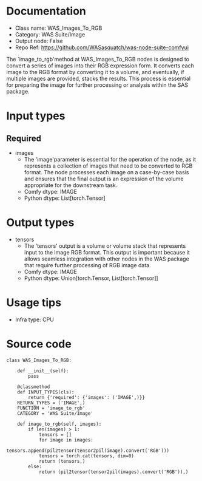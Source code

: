 # Documentation
- Class name: WAS_Images_To_RGB
- Category: WAS Suite/Image
- Output node: False
- Repo Ref: https://github.com/WASasquatch/was-node-suite-comfyui

The `image_to_rgb'method at WAS_Images_To_RGB nodes is designed to convert a series of images into their RGB expression form. It converts each image to the RGB format by converting it to a volume, and eventually, if multiple images are provided, stacks the results. This process is essential for preparing the image for further processing or analysis within the SAS package.

# Input types
## Required
- images
    - The 'image'parameter is essential for the operation of the node, as it represents a collection of images that need to be converted to RGB format. The node processes each image on a case-by-case basis and ensures that the final output is an expression of the volume appropriate for the downstream task.
    - Comfy dtype: IMAGE
    - Python dtype: List[torch.Tensor]

# Output types
- tensors
    - The 'tensors' output is a volume or volume stack that represents input to the image RGB format. This output is important because it allows seamless integration with other nodes in the WAS package that require further processing of RGB image data.
    - Comfy dtype: IMAGE
    - Python dtype: Union[torch.Tensor, List[torch.Tensor]]

# Usage tips
- Infra type: CPU

# Source code
```
class WAS_Images_To_RGB:

    def __init__(self):
        pass

    @classmethod
    def INPUT_TYPES(cls):
        return {'required': {'images': ('IMAGE',)}}
    RETURN_TYPES = ('IMAGE',)
    FUNCTION = 'image_to_rgb'
    CATEGORY = 'WAS Suite/Image'

    def image_to_rgb(self, images):
        if len(images) > 1:
            tensors = []
            for image in images:
                tensors.append(pil2tensor(tensor2pil(image).convert('RGB')))
            tensors = torch.cat(tensors, dim=0)
            return (tensors,)
        else:
            return (pil2tensor(tensor2pil(images).convert('RGB')),)
```
